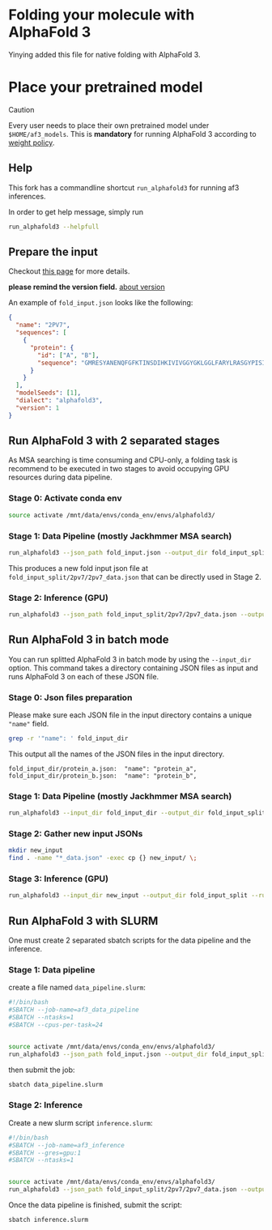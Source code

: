 # Folding your molecule with AlphaFold 3

Yinying added this file for native folding with AlphaFold 3.

# Place your pretrained model

>[!CAUTION]
>Every user needs to place their own pretrained model under `$HOME/af3_models`. 
>This is **mandatory** for running AlphaFold 3 according to [weight policy](https://github.com/google-deepmind/alphafold3/blob/main/WEIGHTS_PROHIBITED_USE_POLICY.md).


## Help

This fork has a commandline shortcut `run_alphafold3` for running af3 inferences.

In order to get help message, simply run
```bash
run_alphafold3 --helpfull
```

## Prepare the input

Checkout [this page](https://github.com/google-deepmind/alphafold3/blob/main/docs/input.md) for more details.

**please remind the version field.** [about version](https://github.com/google-deepmind/alphafold3/blob/main/docs/input.md#versions)

An example of `fold_input.json` looks like the following:

```json
{
  "name": "2PV7",
  "sequences": [
    {
      "protein": {
        "id": ["A", "B"],
        "sequence": "GMRESYANENQFGFKTINSDIHKIVIVGGYGKLGGLFARYLRASGYPISILDREDWAVAESILANADVVIVSVPINLTLETIERLKPYLTENMLLADLTSVKREPLAKMLEVHTGAVLGLHPMFGADIASMAKQVVVRCDGRFPERYEWLLEQIQIWGAKIYQTNATEHDHNMTYIQALRHFSTFANGLHLSKQPINLANLLALSSPIYRLELAMIGRLFAQDAELYADIIMDKSENLAVIETLKQTYDEALTFFENNDRQGFIDAFHKVRDWFGDYSEQFLKESRQLLQQANDLKQG"
      }
    }
  ],
  "modelSeeds": [1],
  "dialect": "alphafold3",
  "version": 1
}
```

## Run AlphaFold 3 with 2 separated stages

As MSA searching is time consuming and CPU-only, a folding task is recommend to be executed in two stages to avoid occupying GPU resources during data pipeline.

### Stage 0: Activate conda env

```bash
source activate /mnt/data/envs/conda_env/envs/alphafold3/
```

### Stage 1: Data Pipeline (mostly Jackhmmer MSA search)

```bash
run_alphafold3 --json_path fold_input.json --output_dir fold_input_split --run_data_pipeline=true --run_inference=false
```

This produces a new fold input json file at `fold_input_split/2pv7/2pv7_data.json` that can be directly used in Stage 2.

### Stage 2: Inference (GPU)

```bash
run_alphafold3 --json_path fold_input_split/2pv7/2pv7_data.json --output_dir fold_input_split --run_data_pipeline=false --run_inference=true
```

## Run AlphaFold 3 in batch mode

You can run splitted AlphaFold 3 in batch mode by using the `--input_dir` option. This command takes a directory containing JSON files as input and runs AlphaFold 3 on each of these JSON file.

### Stage 0: Json files preparation

Please make sure each JSON file in the input directory contains a unique `"name"` field.

```bash
grep -r '"name": ' fold_input_dir
```

This output all the names of the JSON files in the input directory.

```text
fold_input_dir/protein_a.json:  "name": "protein_a",
fold_input_dir/protein_b.json:  "name": "protein_b",
```

### Stage 1: Data Pipeline (mostly Jackhmmer MSA search)


```bash
run_alphafold3 --input_dir fold_input_dir --output_dir fold_input_split --run_data_pipeline=true --run_inference=false
```

### Stage 2: Gather new input JSONs

```bash
mkdir new_input
find . -name "*_data.json" -exec cp {} new_input/ \;
```

### Stage 3: Inference (GPU)
```bash
run_alphafold3 --input_dir new_input --output_dir fold_input_split --run_data_pipeline=false --run_inference=true
```

## Run AlphaFold 3 with SLURM

One must create 2 separated sbatch scripts for the data pipeline and the inference.

### Stage 1: Data pipeline

create a file named `data_pipeline.slurm`:

```bash
#!/bin/bash
#SBATCH --job-name=af3_data_pipeline
#SBATCH --ntasks=1
#SBATCH --cpus-per-task=24


source activate /mnt/data/envs/conda_env/envs/alphafold3/
run_alphafold3 --json_path fold_input.json --output_dir fold_input_split --run_data_pipeline=true --run_inference=false
```

then submit the job:

```bash
sbatch data_pipeline.slurm
```

### Stage 2: Inference

Create a new slurm script `inference.slurm`:

```bash
#!/bin/bash
#SBATCH --job-name=af3_inference
#SBATCH --gres=gpu:1
#SBATCH --ntasks=1


source activate /mnt/data/envs/conda_env/envs/alphafold3/
run_alphafold3 --json_path fold_input_split/2pv7/2pv7_data.json --output_dir fold_input_split --run_data_pipeline=false --run_inference=true
```

Once the data pipeline is finished, submit the script:

```bash
sbatch inference.slurm
```
